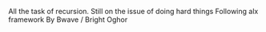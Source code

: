 All the task of recursion.
Still on the issue of doing hard things
Following alx framework
By Bwave / Bright Oghor

